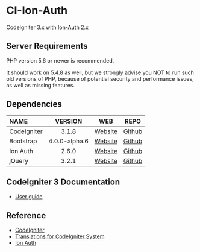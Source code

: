 # CI-Ion-Auth
CodeIgniter 3.x with Ion-Auth 2.x

## Server Requirements

PHP version 5.6 or newer is recommended.

It should work on 5.4.8 as well, but we strongly advise you NOT to run such old versions of PHP, because of potential security and performance issues, as well as missing features.

## Dependencies
| NAME | VERSION | WEB | REPO |
| :--- | :---: | :---: | :---: |
| CodeIgniter | 3.1.8 | [Website](https://codeigniter.com/) | [Github](https://github.com/bcit-ci/CodeIgniter/)
| Bootstrap | 4.0.0-alpha.6 | [Website](http://v4-alpha.getbootstrap.com/) | [Github](https://github.com/twbs/bootstrap)
| Ion Auth | 2.6.0 | [Website](http://benedmunds.com/ion_auth) | [Github](https://github.com/benedmunds/CodeIgniter-Ion-Auth)
| jQuery | 3.2.1 | [Website](https://jquery.com/) | [Github](https://github.com/jquery/jquery)

## CodeIgniter 3 Documentation

* [User guide](https://codeigniter.com/user_guide)

## Reference

* [CodeIgniter](https://github.com/bcit-ci/CodeIgniter)
* [Translations for CodeIgniter System](https://github.com/bcit-ci/codeigniter3-translations)
* [Ion Auth](https://github.com/benedmunds/CodeIgniter-Ion-Auth)
